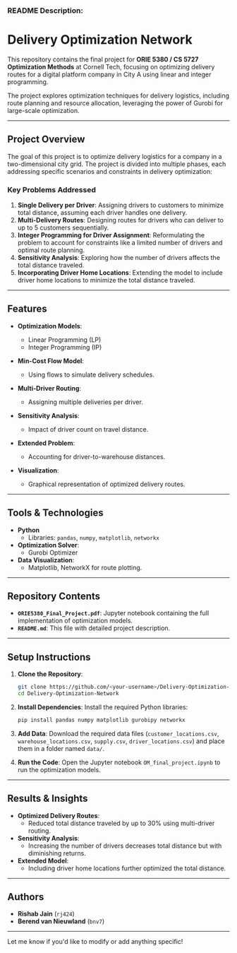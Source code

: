 ### README Description:

# Delivery Optimization Network

This repository contains the final project for **ORIE 5380 / CS 5727 Optimization Methods** at Cornell Tech, focusing on optimizing delivery routes for a digital platform company in City A using linear and integer programming. 

The project explores optimization techniques for delivery logistics, including route planning and resource allocation, leveraging the power of Gurobi for large-scale optimization.

---

## Project Overview

The goal of this project is to optimize delivery logistics for a company in a two-dimensional city grid. The project is divided into multiple phases, each addressing specific scenarios and constraints in delivery optimization:

### **Key Problems Addressed**
1. **Single Delivery per Driver**: Assigning drivers to customers to minimize total distance, assuming each driver handles one delivery.
2. **Multi-Delivery Routes**: Designing routes for drivers who can deliver to up to 5 customers sequentially.
3. **Integer Programming for Driver Assignment**: Reformulating the problem to account for constraints like a limited number of drivers and optimal route planning.
4. **Sensitivity Analysis**: Exploring how the number of drivers affects the total distance traveled.
5. **Incorporating Driver Home Locations**: Extending the model to include driver home locations to minimize the total distance traveled.

---

## Features

- **Optimization Models**:
  - Linear Programming (LP)
  - Integer Programming (IP)
- **Min-Cost Flow Model**:
  - Using flows to simulate delivery schedules.
- **Multi-Driver Routing**:
  - Assigning multiple deliveries per driver.
- **Sensitivity Analysis**:
  - Impact of driver count on travel distance.
- **Extended Problem**:
  - Accounting for driver-to-warehouse distances.

- **Visualization**:
  - Graphical representation of optimized delivery routes.

---

## Tools & Technologies

- **Python**
  - Libraries: `pandas`, `numpy`, `matplotlib`, `networkx`
- **Optimization Solver**:
  - Gurobi Optimizer
- **Data Visualization**:
  - Matplotlib, NetworkX for route plotting.

---

## Repository Contents

- **`ORIE5380_Final_Project.pdf`**: Jupyter notebook containing the full implementation of optimization models.
- **`README.md`**: This file with detailed project description.

---

## Setup Instructions

1. **Clone the Repository**:
   ```bash
   git clone https://github.com/<your-username>/Delivery-Optimization-Network.git
   cd Delivery-Optimization-Network
   ```

2. **Install Dependencies**:
   Install the required Python libraries:
   ```bash
   pip install pandas numpy matplotlib gurobipy networkx
   ```

3. **Add Data**:
   Download the required data files (`customer_locations.csv`, `warehouse_locations.csv`, `supply.csv`, `driver_locations.csv`) and place them in a folder named `data/`.

4. **Run the Code**:
   Open the Jupyter notebook `OM_final_project.ipynb` to run the optimization models.

---

## Results & Insights

- **Optimized Delivery Routes**:
  - Reduced total distance traveled by up to 30% using multi-driver routing.
- **Sensitivity Analysis**:
  - Increasing the number of drivers decreases total distance but with diminishing returns.
- **Extended Model**:
  - Including driver home locations further optimized the total distance.

---

## Authors
- **Rishab Jain** (`rj424`)
- **Berend van Nieuwland** (`bnv7`)

---

Let me know if you'd like to modify or add anything specific!
